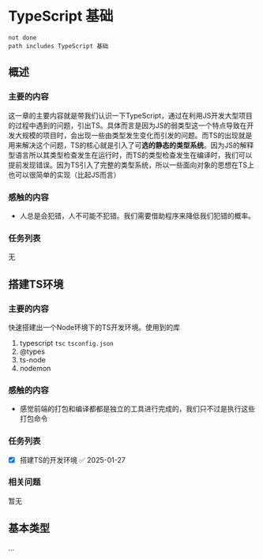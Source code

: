 # TypeScript 基础
```tasks
not done
path includes TypeScript 基础
```
## 概述
### 主要的内容
这一章的主要内容就是带我们认识一下TypeScript，通过在利用JS开发大型项目的过程中遇到的问题，引出TS。具体而言是因为JS的弱类型这一个特点导致在开发大规模的项目时，会出现一些由类型发生变化而引发的问题。而TS的出现就是用来解决这个问题，TS的核心就是引入了可**选的静态的类型系统**。因为JS的解释型语言所以其类型检查发生在运行时，而TS的类型检查发生在编译时，我们可以提前发现错误。因为TS引入了完整的类型系统，所以一些面向对象的思想在TS上也可以很简单的实现（比起JS而言）
### 感触的内容
- 人总是会犯错，人不可能不犯错。我们需要借助程序来降低我们犯错的概率。
### 任务列表
无
## 搭建TS环境
### 主要的内容
快速搭建出一个Node环境下的TS开发环境。使用到的库
1. typescript  `tsc` `tsconfig.json`
2. @types
3. ts-node
4. nodemon
### 感触的内容
- 感觉前端的打包和编译都都是独立的工具进行完成的，我们只不过是执行这些打包命令
### 任务列表
- [x] 搭建TS的开发环境 ✅ 2025-01-27
### 相关问题
暂无

## 基本类型
...




